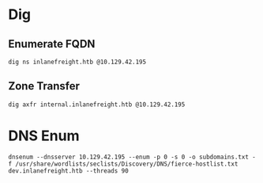 # Dig
## Enumerate FQDN
```
dig ns inlanefreight.htb @10.129.42.195
```
## Zone Transfer
```
dig axfr internal.inlanefreight.htb @10.129.42.195
```

# DNS Enum
```
dnsenum --dnsserver 10.129.42.195 --enum -p 0 -s 0 -o subdomains.txt -f /usr/share/wordlists/seclists/Discovery/DNS/fierce-hostlist.txt dev.inlanefreight.htb --threads 90
```
